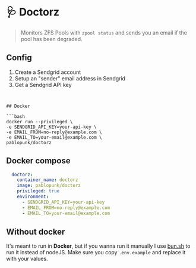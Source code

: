 # 🩺 Doctorz

> Monitors ZFS Pools with `zpool status` and sends you an email if the pool has been degraded.


## Config

1. Create a Sendgrid account
2. Setup an "sender" email address in Sendgrid
2. Get a Sendgrid API key
```


## Docker

```bash
docker run --privileged \
-e SENDGRID_API_KEY=your-api-key \
-e EMAIL_FROM=no-reply@example.com \
-e EMAIL_TO=your-email@example.com \
pablopunk/doctorz
```

## Docker compose

```yaml
  doctorz:
    container_name: doctorz
    image: pablopunk/doctorz
    privileged: true
    environment:
      - SENDGRID_API_KEY=your-api-key
      - EMAIL_FROM=no-reply@example.com
      - EMAIL_TO=your-email@example.com
```


## Without docker

It's meant to run in **Docker**, but if you wanna run it manually I use [bun.sh](https://bun.sh) to run it instead of nodeJS. Make sure you copy `.env.example` and replace it with your values.
